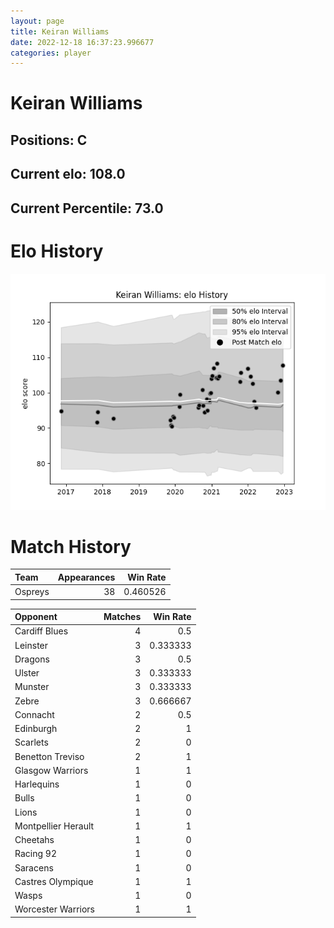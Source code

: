 ```yaml
---  
layout: page  
title: Keiran Williams  
date: 2022-12-18 16:37:23.996677  
categories: player  
---
```

# Keiran Williams

## Positions: C

## Current elo: 108.0

## Current Percentile: 73.0

# Elo History


![elo history](history_KeiranWilliams.png)
# Match History


| Team    |   Appearances |   Win Rate |
|:--------|--------------:|-----------:|
| Ospreys |            38 |   0.460526 |

| Opponent            |   Matches |   Win Rate |
|:--------------------|----------:|-----------:|
| Cardiff Blues       |         4 |   0.5      |
| Leinster            |         3 |   0.333333 |
| Dragons             |         3 |   0.5      |
| Ulster              |         3 |   0.333333 |
| Munster             |         3 |   0.333333 |
| Zebre               |         3 |   0.666667 |
| Connacht            |         2 |   0.5      |
| Edinburgh           |         2 |   1        |
| Scarlets            |         2 |   0        |
| Benetton Treviso    |         2 |   1        |
| Glasgow Warriors    |         1 |   1        |
| Harlequins          |         1 |   0        |
| Bulls               |         1 |   0        |
| Lions               |         1 |   0        |
| Montpellier Herault |         1 |   1        |
| Cheetahs            |         1 |   0        |
| Racing 92           |         1 |   0        |
| Saracens            |         1 |   0        |
| Castres Olympique   |         1 |   1        |
| Wasps               |         1 |   0        |
| Worcester Warriors  |         1 |   1        |
